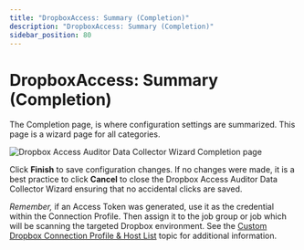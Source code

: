 ```yaml
---
title: "DropboxAccess: Summary (Completion)"
description: "DropboxAccess: Summary (Completion)"
sidebar_position: 80
---
```


# DropboxAccess: Summary (Completion)

The Completion page, is where configuration settings are summarized. This page is a wizard page for
all categories.

![Dropbox Access Auditor Data Collector Wizard Completion page](/img/product_docs/accessanalyzer/12.0/admin/datacollector/dropboxaccess/completion.webp)

Click **Finish** to save configuration changes. If no changes were made, it is a best practice to
click **Cancel** to close the Dropbox Access Auditor Data Collector Wizard ensuring that no
accidental clicks are saved.

_Remember,_ if an Access Token was generated, use it as the credential within the Connection
Profile. Then assign it to the job group or job which will be scanning the targeted Dropbox
environment. See the [Custom Dropbox Connection Profile & Host List](/docs/accessanalyzer/12.0/admin/datacollector/dropboxaccess/configurejob.md) topic for
additional information.
